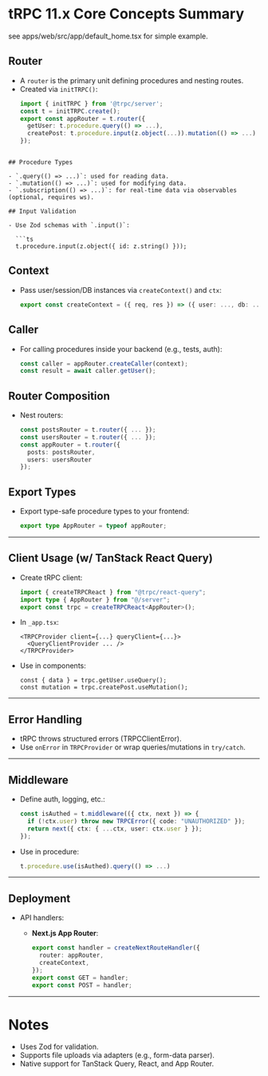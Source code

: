 # tRPC 11.x Core Concepts Summary
see apps/web/src/app/default_home.tsx for simple example.
## Router
- A `router` is the primary unit defining procedures and nesting routes.
- Created via `initTRPC()`:
  ```ts
  import { initTRPC } from '@trpc/server';
  const t = initTRPC.create();
  export const appRouter = t.router({
    getUser: t.procedure.query(() => ...),
    createPost: t.procedure.input(z.object(...)).mutation(() => ...)
  });
```

## Procedure Types

- `.query(() => ...)`: used for reading data.
- `.mutation(() => ...)`: used for modifying data.
- `.subscription(() => ...)`: for real-time data via observables (optional, requires ws).

## Input Validation

- Use Zod schemas with `.input()`:

  ```ts
  t.procedure.input(z.object({ id: z.string() }));
  ```

## Context

- Pass user/session/DB instances via `createContext()` and `ctx`:

  ```ts
  export const createContext = ({ req, res }) => ({ user: ..., db: ... });
  ```

## Caller

- For calling procedures inside your backend (e.g., tests, auth):

  ```ts
  const caller = appRouter.createCaller(context);
  const result = await caller.getUser();
  ```

## Router Composition

- Nest routers:

  ```ts
  const postsRouter = t.router({ ... });
  const usersRouter = t.router({ ... });
  const appRouter = t.router({
    posts: postsRouter,
    users: usersRouter
  });
  ```

## Export Types

- Export type-safe procedure types to your frontend:

  ```ts
  export type AppRouter = typeof appRouter;
  ```

---

## Client Usage (w/ TanStack React Query)

- Create tRPC client:

  ```ts
  import { createTRPCReact } from "@trpc/react-query";
  import type { AppRouter } from "@/server";
  export const trpc = createTRPCReact<AppRouter>();
  ```

- In `_app.tsx`:

  ```tsx
  <TRPCProvider client={...} queryClient={...}>
    <QueryClientProvider ... />
  </TRPCProvider>
  ```

- Use in components:

  ```tsx
  const { data } = trpc.getUser.useQuery();
  const mutation = trpc.createPost.useMutation();
  ```

---

## Error Handling

- tRPC throws structured errors (TRPCClientError).
- Use `onError` in `TRPCProvider` or wrap queries/mutations in `try/catch`.

---

## Middleware

- Define auth, logging, etc.:

  ```ts
  const isAuthed = t.middleware(({ ctx, next }) => {
    if (!ctx.user) throw new TRPCError({ code: "UNAUTHORIZED" });
    return next({ ctx: { ...ctx, user: ctx.user } });
  });
  ```

- Use in procedure:

  ```ts
  t.procedure.use(isAuthed).query(() => ...)
  ```

---

## Deployment

- API handlers:

  - **Next.js App Router**:

    ```ts
    export const handler = createNextRouteHandler({
      router: appRouter,
      createContext,
    });
    export const GET = handler;
    export const POST = handler;
    ```

---

# Notes

- Uses Zod for validation.
- Supports file uploads via adapters (e.g., form-data parser).
- Native support for TanStack Query, React, and App Router.
